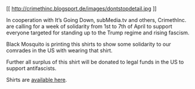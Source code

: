 [[ http://crimethinc.blogsport.de/images/dontstopdetail.jpg ]]

In cooperation with It’s Going Down, subMedia.tv and others, CrimethInc. are calling for a week of solidarity from 1st to 7th of April to support everyone targeted for standing up to the Trump regime and rising fascism.

Black Mosquito is printing this shirts to show some solidarity to our comrades in the US with wearing that shirt.

Further all surplus of this shirt will be donated to legal funds in the US to support antifascists.

Shirts are [available here](https://black-mosquito.org/don-t-stop-soli-t-shirt.html).
